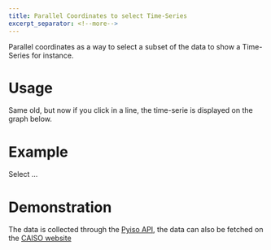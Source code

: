 ```yaml
---
title: Parallel Coordinates to select Time-Series
excerpt_separator: <!--more-->
---
```


Parallel coordinates as a way to select a subset of the data to
show a Time-Series for instance.

<!--more-->

# Usage

Same old, but now if you click in a line, the time-serie is displayed on the
graph below.

# Example

Select ...

# Demonstration

The data is collected through the [Pyiso API](http://pyiso.readthedocs.org/en/latest/), the data can also be fetched on the [CAISO website](http://www.caiso.com/green/renewableswatch.html)

<link rel="stylesheet" href="/assets/css/parallel_coordinates_graph.css">
<script src="/assets/js/parallel_coordinates_graph.js" charset="utf-8"></script>

<script src="//d3js.org/d3.v3.min.js" charset="utf-8"></script>
<div style="margin-top: 40px;" id="main">
  <div style="margin-left: -250px" id="chartContainer1"></div>
  <div style="margin-left: -200px" id="legend"></div>
  <div style="margin-left: -200px" id="netload"></div>
  <div style="margin-left: -200px" id="load"></div>
  <div style="margin-left: -200px" id="gen"></div>
</div>
<script type="text/javascript">
graph_parallel_coordinates("../../../someMoreData/parallel.csv");
</script>
